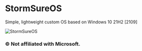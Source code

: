 # StormSureOS
Simple, lightweight custom OS based on Windows 10 21H2 [2109]

![StormSureOS](https://raw.githubusercontent.com/kixxu/StormSureOS/main/HoneyOSv2.png)

### © Not affiliated with Microsoft.
